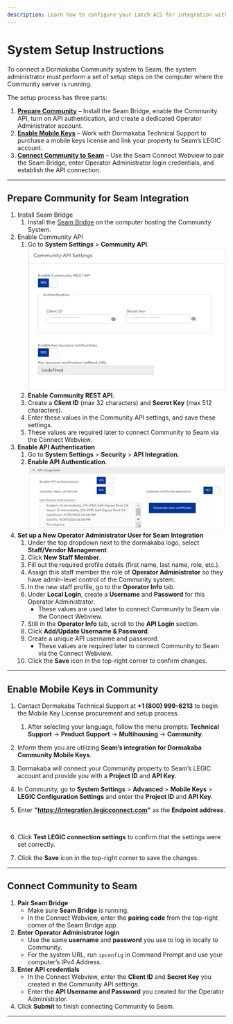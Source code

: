```yaml
---
description: Learn how to configure your Latch ACS for integration with Seam.
---
```


# System Setup Instructions

To connect a Dormakaba Community system to Seam, the system administrator must perform a set of setup steps on the computer where the Community server is running.

The setup process has three parts:

1. [**Prepare Community**](latch-acs-setup-instructions.md#prepare-community-for-seam-integration) – Install the Seam Bridge, enable the Community API, turn on API authentication, and create a dedicated Operator Administrator account.
2. [**Enable Mobile Keys**](latch-acs-setup-instructions.md#enable-mobile-keys-in-community) – Work with Dormakaba Technical Support to purchase a mobile keys license and link your property to Seam’s LEGIC account.
3. [**Connect Community to Seam**](latch-acs-setup-instructions.md#connect-community-to-seam) – Use the Seam Connect Webview to pair the Seam Bridge, enter Operator Administrator login credentials, and establish the API connection.

***

## Prepare Community for Seam Integration

1. Install Seam Bridge
   1. Install the [Seam Bridge](../../capability-guides/seam-bridge.md) on the computer hosting the Community System.
2. Enable Community API
   1. Go to **System Settings** > **Community API**.\
      ![](../../.gitbook/assets/unknown.png)
   2. **Enable Community REST API**.
   3. Create a **Client ID** (max 32 characters) and **Secret Key** (max 512 characters).
   4. Enter these values in the Community API settings, and save these settings.
   5. These values are required later to connect Community to Seam via the Connect Webview.
3. **Enable API Authentication**
   1. Go to **System Settings** > **Security** > **API Integration**.
   2. **Enable API Authentication**.\
      ![](<../../.gitbook/assets/unknown (1).png>)
4. **Set up a New Operator Administrator User for Seam Integration**
   1. Under the top dropdown next to the dormakaba logo, select **Staff/Vendor Management**.
   2. Click **New Staff Member**.
   3. Fill out the required profile details (first name, last name, role, etc.).
   4. Assign this staff member the role of **Operator Administrator** so they have admin-level control of the Community system.
   5. In the new staff profile, go to the **Operator Info** tab.
   6. Under **Local Login**, create a **Username** and **Password** for this Operator Administrator.
      * These values are used later to connect Community to Seam via the Connect Webview.
   7. Still in the **Operator Info** tab, scroll to the **API Login** section.
   8. Click **Add/Update Username & Password**.
   9. Create a unique API username and password.
      * These values are required later to connect Community to Seam via the Connect Webview.
   10. Click the **Save** icon in the top-right corner to confirm changes.

***

## Enable Mobile Keys in Community

1. Contact Dormakaba Technical Support at **+1 (800) 999-6213** to begin the Mobile Key License procurement and setup process.
   1. After selecting your language, follow the menu prompts: **Technical Support** → **Product Support** → **Multihousing** → **Community**.
2. Inform them you are utilizing **Seam’s integration for Dormakaba Community Mobile Keys**.
3. Dormakaba will connect your Community property to Seam’s LEGIC  account and provide you with a **Project ID** and **API Key**.
4. In Community, go to **System Settings** > **Advanced** > **Mobile Keys** > **LEGIC Configuration Settings** and enter the **Project ID** and **API Key**.
5.  Enter **"https://integration.legicconnect.com"** as the **Endpoint address**.



    <figure><img src="../../.gitbook/assets/Screenshot 2025-09-28 at 5.22.31 PM.png" alt=""><figcaption></figcaption></figure>
6. Click **Test LEGIC connection settings** to confirm that the settings were set correctly.
7. Click the **Save** icon in the top-right corner to save the changes.

***

## Connect Community to Seam

1. **Pair Seam Bridge**
   * Make sure **Seam Bridge** is running.
   * In the Connect Webview, enter the **pairing code** from the top-right corner of the Seam Bridge app.
2. **Enter Operator Administrator login**
   * Use the same **username** and **password** you use to log in locally to Community.
   * For the system URL, run `ipconfig` in Command Prompt and use your computer’s IPv4 Address.
3. **Enter API credentials**
   * In the Connect Webview, enter the **Client ID** and **Secret Key** you created in the Community API settings.
   * Enter the **API Username and Password** you created for the Operator Administrator.
4. Click **Submit** to finish connecting Community to Seam.

***
